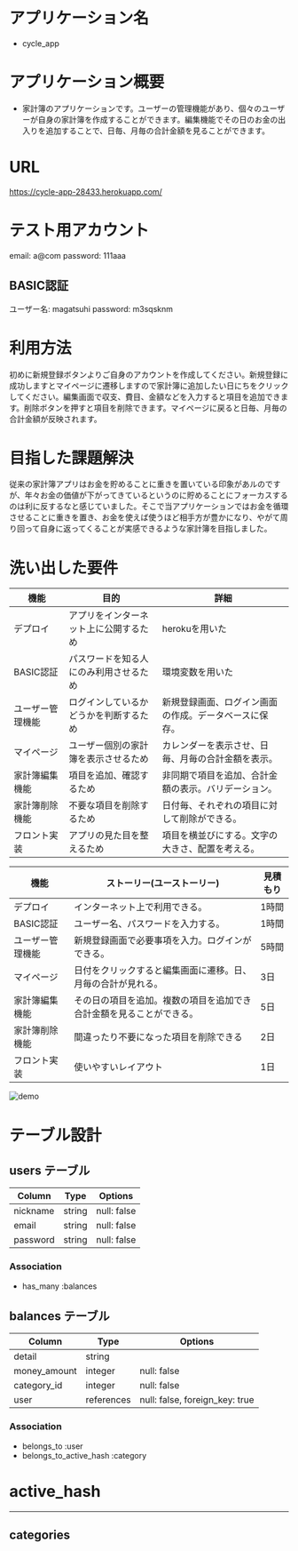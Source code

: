 # アプリケーション名

- cycle_app

# アプリケーション概要

- 家計簿のアプリケーションです。ユーザーの管理機能があり、個々のユーザーが自身の家計簿を作成することができます。編集機能でその日のお金の出入りを追加することで、日毎、月毎の合計金額を見ることができます。

# URL

https://cycle-app-28433.herokuapp.com/

# テスト用アカウント

email: a@com
password: 111aaa

## BASIC認証

ユーザー名: magatsuhi
password: m3sqsknm

# 利用方法

初めに新規登録ボタンよりご自身のアカウントを作成してください。新規登録に成功しますとマイページに遷移しますので家計簿に追加したい日にちをクリックしてください。編集画面で収支、費目、金額などを入力すると項目を追加できます。削除ボタンを押すと項目を削除できます。マイページに戻ると日毎、月毎の合計金額が反映されます。

# 目指した課題解決

従来の家計簿アプリはお金を貯めることに重きを置いている印象があルのですが、年々お金の価値が下がってきているというのに貯めることにフォーカスするのは利に反するなと感じていました。そこで当アプリケーションではお金を循環させることに重きを置き、お金を使えば使うほど相手方が豊かになり、やがて周り回って自身に返ってくることが実感できるような家計簿を目指しました。

# 洗い出した要件

| 機能             | 目的                                   | 詳細                                                   |  
| ---------        | -------------------------------------- | ----------------------------------------------------   |
| デプロイ         | アプリをインターネット上に公開するため | herokuを用いた                                         | 
| BASIC認証        | パスワードを知る人にのみ利用させるため | 環境変数を用いた                                       | 
| ユーザー管理機能 | ログインしているかどうかを判断するため | 新規登録画面、ログイン画面の作成。データベースに保存。 | 
| マイページ       | ユーザー個別の家計簿を表示させるため   | カレンダーを表示させ、日毎、月毎の合計金額を表示。     | 
| 家計簿編集機能   | 項目を追加、確認するため               | 非同期で項目を追加、合計金額の表示。バリデーション。   |
| 家計簿削除機能   | 不要な項目を削除するため               | 日付毎、それぞれの項目に対して削除ができる。           |
| フロント実装     | アプリの見た目を整えるため             | 項目を横並びにする。文字の大きさ、配置を考える。       |


| 機能             | ストーリー(ユーストーリー)                                           | 見積もり | 
| ---------        | -------------------------------------------------------------------- | -------- |
| デプロイ         | インターネット上で利用できる。                                       | 1時間    |            
| BASIC認証        | ユーザー名、パスワードを入力する。                                   | 1時間    |
| ユーザー管理機能 | 新規登録画面で必要事項を入力。ログインができる。                     | 5時間    |
| マイページ       | 日付をクリックすると編集画面に遷移。日、月毎の合計が見れる。         | 3日      |
| 家計簿編集機能   | その日の項目を追加。複数の項目を追加でき合計金額を見ることができる。 | 5日      |
| 家計簿削除機能   | 間違ったり不要になった項目を削除できる                               | 2日      |
| フロント実装     | 使いやすいレイアウト                                                 | 1日      

![demo](http://Users/tatsuya/Downloads/sampleのコピー.gif)

# テーブル設計


## users テーブル

| Column     | Type   | Options     |
| --------   | ------ | ----------- |
| nickname   | string | null: false |
| email      | string | null: false |
| password   | string | null: false |

### Association

- has_many :balances

## balances テーブル
| Column        | Type      | Options     |
| --------      | ------    | ----------- |
| detail        | string    |              |
| money_amount  | integer   | null: false |
| category_id   | integer   | null: false |
| user          | references   | null: false, foreign_key: true |


### Association

- belongs_to :user
- belongs_to_active_hash :category


# active_hash
--------------------
## categories



      